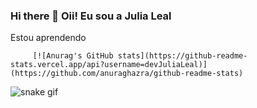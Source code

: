 ### Hi there 👋 Oii! Eu sou a Julia Leal


Estou aprendendo 

         [![Anurag's GitHub stats](https://github-readme-stats.vercel.app/api?username=devJuliaLeal)](https://github.com/anuraghazra/github-readme-stats)

           
          

          
          




![snake gif](https://github.com/devJuliaLeal/devJuliaLeal/blob/output/github-contribution-grid-snake.svg)
